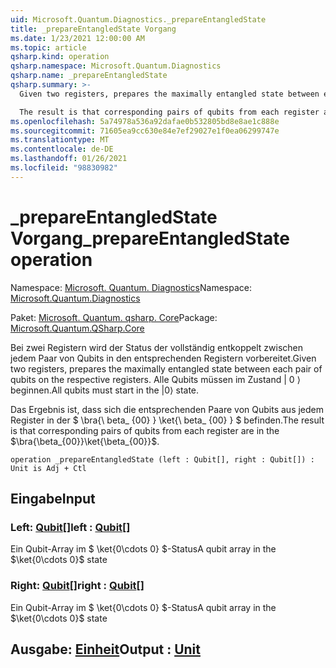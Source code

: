 ```yaml
---
uid: Microsoft.Quantum.Diagnostics._prepareEntangledState
title: _prepareEntangledState Vorgang
ms.date: 1/23/2021 12:00:00 AM
ms.topic: article
qsharp.kind: operation
qsharp.namespace: Microsoft.Quantum.Diagnostics
qsharp.name: _prepareEntangledState
qsharp.summary: >-
  Given two registers, prepares the maximally entangled state between each pair of qubits on the respective registers. All qubits must start in the |0⟩ state.

  The result is that corresponding pairs of qubits from each register are in the $\bra{\beta_{00}}\ket{\beta_{00}}$.
ms.openlocfilehash: 5a74978a536a92dafae0b532805bd8e8ae1c888e
ms.sourcegitcommit: 71605ea9cc630e84e7ef29027e1f0ea06299747e
ms.translationtype: MT
ms.contentlocale: de-DE
ms.lasthandoff: 01/26/2021
ms.locfileid: "98830982"
---
```

# <a name="_prepareentangledstate-operation"></a><span data-ttu-id="12a57-102">_prepareEntangledState Vorgang</span><span class="sxs-lookup"><span data-stu-id="12a57-102">_prepareEntangledState operation</span></span>

<span data-ttu-id="12a57-103">Namespace: [Microsoft. Quantum. Diagnostics](xref:Microsoft.Quantum.Diagnostics)</span><span class="sxs-lookup"><span data-stu-id="12a57-103">Namespace: [Microsoft.Quantum.Diagnostics](xref:Microsoft.Quantum.Diagnostics)</span></span>

<span data-ttu-id="12a57-104">Paket: [Microsoft. Quantum. qsharp. Core](https://nuget.org/packages/Microsoft.Quantum.QSharp.Core)</span><span class="sxs-lookup"><span data-stu-id="12a57-104">Package: [Microsoft.Quantum.QSharp.Core](https://nuget.org/packages/Microsoft.Quantum.QSharp.Core)</span></span>


<span data-ttu-id="12a57-105">Bei zwei Registern wird der Status der vollständig entkoppelt zwischen jedem Paar von Qubits in den entsprechenden Registern vorbereitet.</span><span class="sxs-lookup"><span data-stu-id="12a57-105">Given two registers, prepares the maximally entangled state between each pair of qubits on the respective registers.</span></span>
<span data-ttu-id="12a57-106">Alle Qubits müssen im Zustand | 0 ⟩ beginnen.</span><span class="sxs-lookup"><span data-stu-id="12a57-106">All qubits must start in the |0⟩ state.</span></span>

<span data-ttu-id="12a57-107">Das Ergebnis ist, dass sich die entsprechenden Paare von Qubits aus jedem Register in der $ \bra{\ beta_ {00} } \ket{\ beta_ {00} } $ befinden.</span><span class="sxs-lookup"><span data-stu-id="12a57-107">The result is that corresponding pairs of qubits from each register are in the $\bra{\beta_{00}}\ket{\beta_{00}}$.</span></span>

```qsharp
operation _prepareEntangledState (left : Qubit[], right : Qubit[]) : Unit is Adj + Ctl
```


## <a name="input"></a><span data-ttu-id="12a57-108">Eingabe</span><span class="sxs-lookup"><span data-stu-id="12a57-108">Input</span></span>

### <a name="left--qubit"></a><span data-ttu-id="12a57-109">Left: [Qubit](xref:microsoft.quantum.lang-ref.qubit)[]</span><span class="sxs-lookup"><span data-stu-id="12a57-109">left : [Qubit](xref:microsoft.quantum.lang-ref.qubit)[]</span></span>

<span data-ttu-id="12a57-110">Ein Qubit-Array im $ \ket{0\cdots 0} $-Status</span><span class="sxs-lookup"><span data-stu-id="12a57-110">A qubit array in the $\ket{0\cdots 0}$ state</span></span>


### <a name="right--qubit"></a><span data-ttu-id="12a57-111">Right: [Qubit](xref:microsoft.quantum.lang-ref.qubit)[]</span><span class="sxs-lookup"><span data-stu-id="12a57-111">right : [Qubit](xref:microsoft.quantum.lang-ref.qubit)[]</span></span>

<span data-ttu-id="12a57-112">Ein Qubit-Array im $ \ket{0\cdots 0} $-Status</span><span class="sxs-lookup"><span data-stu-id="12a57-112">A qubit array in the $\ket{0\cdots 0}$ state</span></span>



## <a name="output--unit"></a><span data-ttu-id="12a57-113">Ausgabe: [Einheit](xref:microsoft.quantum.lang-ref.unit)</span><span class="sxs-lookup"><span data-stu-id="12a57-113">Output : [Unit](xref:microsoft.quantum.lang-ref.unit)</span></span>

